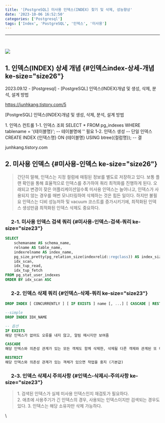 ```yaml
---
title: '[PostgreSQL] 미사용 인덱스(INDEX) 찾기 및 삭제, 성능향상'
date: '2023-10-06 16:52:50'
categories: ['Postgresql']
tags: ['Index', 'PostgreSQL', '인덱스', '미사용']
---
```


------------------------------------------------------------------------
 

<img src="0" />

## 1. 인덱스(INDEX) 상세 개념 {#인덱스index-상세-개념 ke-size="size26"}

2023.09.12 - \[Postgresql\] - \[PostgreSQL\] 인덱스(INDEX)개념 및 생성, 삭제, 분석, 설계 방법

https://junhkang.tistory.com/5
 

[PostgreSQL] 인덱스(INDEX)개념 및 생성, 삭제, 분석, 설계 방법

1\. 인덱스 컨트롤 1-1. 인덱스 조회 SELECT \* FROM pg_indexes WHERE tablename = \'{테이블명}\'; \-- 테이블명에 \'\' 필요 1-2. 인덱스 생성 \-- 단일 인덱스 CREATE INDEX {인덱스명} ON {테이블명} USING btree({컬럼명}); \-- 결

junhkang.tistory.com

## 2. 미사용 인덱스 {#미사용-인덱스 ke-size="size26"}

> 간단히 말해, 인덱스는 지정 컬럼에 매핑된 정보를 별도로 저장하고 있다. 보통 플랜 확인을 통해 효율적으로 인덱스를 추가하여 쿼리 최적화를 진행하게 된다. 오래되고 변경이 잦은 어플리케이션일수록 미사용 인덱스는 늘어나고, 인덱스가 사용되지 않는 경우를 매번 모니터링하여 삭제하는 것은 힘든 일이다. 하지만 불필요 인덱스는 디비 성능저하 및 vacuum 코스트를 증가시키기에, 최적화된 인덱스 생성만큼 최적화된 인덱스 삭제도 중요하다.

###      2-1. 미사용 인덱스 검색 쿼리 {#미사용-인덱스-검색-쿼리 ke-size="size23"}

``` {.sql ke-language="sql" ke-type="codeblock"}
SELECT
    schemaname AS schema_name,
    relname AS table_name,
    indexrelname AS index_name,
    pg_size_pretty(pg_relation_size(indexrelid::regclass)) AS index_size,
    idx_scan,
    idx_tup_read,
    idx_tup_fetch
FROM pg_stat_user_indexes
ORDER BY idx_scan ASC
```

###      2-2. 인덱스 삭제 쿼리 {#인덱스-삭제-쿼리 ke-size="size23"}

``` {.sql ke-language="sql" ke-type="codeblock"}
DROP INDEX [ CONCURRENTLY ] [ IF EXISTS ] name [, ...] [ CASCADE | RESTRICT ]

--simple
DROP INDEX IDX_NAME

-- 옵션
IF EXISTS
해당 인덱스가 없어도 오류를 내지 않고, 알림 메시지만 보여줌

CASCADE
해당 인덱스와 의존성 관계가 있는 모든 객체도 함께 삭제한, 삭제될 다른 객제와 관계된 또 다른 객체들도 함께 삭제

RESTRICT
해당 인덱스와 의존성 관계가 있는 객체가 있으면 작업을 중지 (기본값)
```

###      2-3. 인덱스 삭제시 주의사항 {#인덱스-삭제시-주의사항 ke-size="size23"}

> 1\. 검색된 인덱스가 실제 미사용 인덱스인지 재검토가 필요하다. \
> 2. 애초에 사용주기가 긴 인덱스의 경우, 사용되는 인덱스이지만 검색되는 경우도 있다.
> 3. 인덱스는 해당 소유자만 삭제 가능하다.

\
